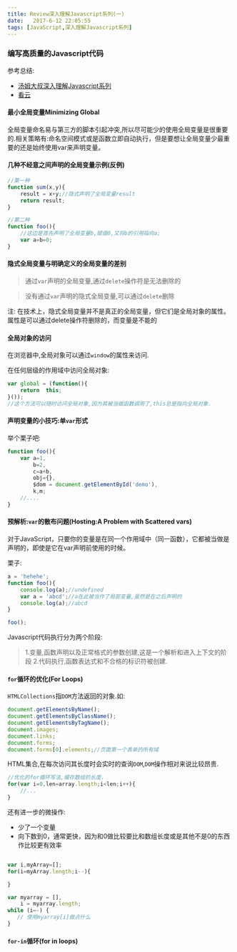 ```yaml
---
title: Review深入理解Javascript系列(一)
date:   2017-6-12 22:05:55
tags: [JavaScript,深入理解Javascript系列]
---
```


### 编写高质量的Javascript代码

参考总结:
* [汤姆大叔深入理解Javascript系列](http://www.cnblogs.com/TomXu/archive/2011/12/15/2288411.html)
* [看云](https://www.kancloud.cn/kancloud/deep-understand-javascript/43686)

#### 最小全局变量Minimizing Global

全局变量命名易与第三方的脚本引起冲突,所以尽可能少的使用全局变量是很重要的.相关策略有:命名空间模式或是函数立即自动执行，但是要想让全局变量少最重要的还是始终使用var来声明变量。

<!--more-->

#### 几种不经意之间声明的全局变量示例(反例)

```js
//第一种
function sum(x,y){
    result = x+y;//隐式声明了全局变量result
    return result;
}

//第二种
function foo(){
    //这边是首先声明了全局变量b,赋值0,又将b的引用指向a;
    var a=b=0;
}
```

#### 隐式全局变量与明确定义的全局变量的差别

> 通过`var`声明的全局变量,通过`delete`操作符是无法删除的

> 没有通过`var`声明的隐式全局变量,可以通过`delete`删除

注:
在技术上，隐式全局变量并不是真正的全局变量，但它们是全局对象的属性。属性是可以通过delete操作符删除的，而变量是不能的

#### 全局对象的访问

在浏览器中,全局对象可以通过`window`的属性来访问.

在任何层级的作用域中访问全局对象:

```js
var global = (function(){
    return  this;
}());
//这个方法可以随时访问全局对象,因为其被当做函数调用了,this总是指向全局对象.
```

#### 声明变量的小技巧:单`var`形式

举个栗子吧:

```js
function foo(){
    var a=1,
        b=2,
        c=a+b,
        obj={},
        $dom = document.getElementById('demo'),
        k,m;
    //....
}
```

#### 预解析:`var`的散布问题(Hosting:A Problem with Scattered vars)

对于JavaScript，只要你的变量是在同一个作用域中（同一函数），它都被当做是声明的，即使是它在var声明前使用的时候。

栗子:

```js
a = 'hehehe';
function foo(){
    console.log(a);//undefined
    var a = 'abcd';//a在此被当作了局部变量,虽然是在之后声明的
    console.log(a);//abcd
}

foo();
```

Javascript代码执行分为两个阶段:

> 1.变量,函数声明以及正常格式的参数创建,这是一个解析和进入上下文的阶段
> 2.代码执行,函数表达式和不合格的标识符被创建.

#### `for`循环的优化(For Loops)

`HTMLCollections`指`DOM`方法返回的对象.如:

```js
document.getElementsByName();
document.getElementsByClassName();
document.getElementsByTagName();
document.images;
document.links;
document.forms;
document.forms[0].elements;//页面第一个表单的所有域
```

HTML集合,在每次访问其长度时会实时的查询`DOM`,`DOM`操作相对来说比较昂贵.

```js
//优化的for循环写法,缓存数组的长度.
for(var i=0,len=array.length;i<len;i++){
    //...
}
```


还有进一步的微操作:

* 少了一个变量
* 向下数到0，通常更快，因为和0做比较要比和数组长度或是其他不是0的东西作比较更有效率

```js

var i,myArray=[];
for(i=myArray.length;i--){

}

var myarray = [],
    i = myarray.length;
while (i–-) {
   // 使用myarray[i]做点什么
}

```


#### `for-in`循环(for in loops)

